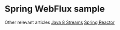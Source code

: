 # Spring WebFlux sample

Other relevant articles
[Java 8 Streams](http://www.baeldung.com/java-8-streams-introduction)
[Spring Reactor](http://www.baeldung.com/spring-reactor)
